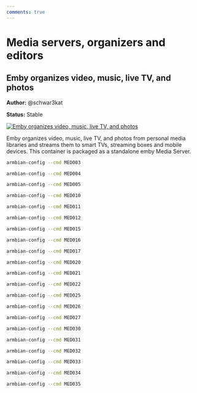 ```yaml
---
comments: true
---
```


# Media servers, organizers and editors

## Emby organizes video, music, live TV, and photos

**Author:** @schwar3kat

**Status:** Stable


<!--- section image START from tools/include/images/MED003.png --->
[![Emby organizes video, music, live TV, and photos](/images/MED003.png)](#)
<!--- section image STOP from tools/include/images/MED003.png --->


<!--- header START from tools/include/markdown/MED003-header.md --->
Emby organizes video, music, live TV, and photos from personal media libraries and streams them to smart TVs, streaming boxes and mobile devices. This container is packaged as a standalone emby Media Server.

<!--- header STOP from tools/include/markdown/MED003-header.md --->


~~~ bash title="Emby organizes video, music, live TV, and photos:"
armbian-config --cmd MED003
~~~


~~~ bash title="Emby server remove:"
armbian-config --cmd MED004
~~~


~~~ bash title="Emby server purge with data folder:"
armbian-config --cmd MED005
~~~


~~~ bash title="Stirling PDF tools for viewing and editing PDF files:"
armbian-config --cmd MED010
~~~


~~~ bash title="Stirling PDF remove:"
armbian-config --cmd MED011
~~~


~~~ bash title="Stirling PDF purge with data folder:"
armbian-config --cmd MED012
~~~


~~~ bash title="Syncthing continuous file synchronization:"
armbian-config --cmd MED015
~~~


~~~ bash title="Syncthing remove:"
armbian-config --cmd MED016
~~~


~~~ bash title="Syncthing purge with data folder:"
armbian-config --cmd MED017
~~~


~~~ bash title="Nextcloud content collaboration platform:"
armbian-config --cmd MED020
~~~


~~~ bash title="Nextcloud remove:"
armbian-config --cmd MED021
~~~


~~~ bash title="Nextcloud purge with data folder:"
armbian-config --cmd MED022
~~~


~~~ bash title="Owncloud share files and folders, easy and secure:"
armbian-config --cmd MED025
~~~


~~~ bash title="Owncloud remove:"
armbian-config --cmd MED026
~~~


~~~ bash title="Owncloud purge with data folder:"
armbian-config --cmd MED027
~~~


~~~ bash title="Jellyfin Media System:"
armbian-config --cmd MED030
~~~


~~~ bash title="Jellyfin remove:"
armbian-config --cmd MED031
~~~


~~~ bash title="Jellyfin purge with data folder:"
armbian-config --cmd MED032
~~~


~~~ bash title="Hastebin Paste Server:"
armbian-config --cmd MED033
~~~


~~~ bash title="Hastebin remove:"
armbian-config --cmd MED034
~~~


~~~ bash title="Hastebin purge with data folder:"
armbian-config --cmd MED035
~~~

